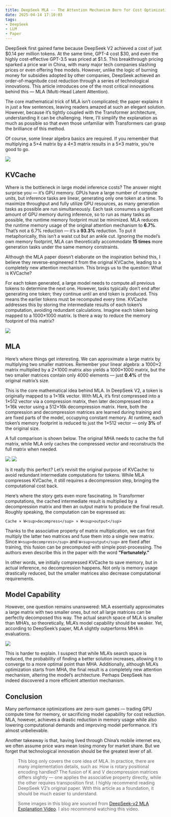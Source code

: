 ```yaml
---
title: DeepSeek MLA -- The Attention Mechanism Born for Cost Optimization
date: 2025-04-14 17:10:03
tags:
- DeepSeek
- LLM
- Paper
---
```

DeepSeek first gained fame because DeepSeek V2 achieved a cost of just $0.14 per million tokens. At the same time, GPT-4 cost $30, and even the highly cost-effective GPT-3.5 was priced at $1.5. This breakthrough pricing sparked a price war in China, with many major tech companies slashing prices or even offering free models. However, unlike the logic of burning money for subsidies adopted by other companies, DeepSeek achieved an order-of-magnitude cost reduction through a series of technological innovations. This article introduces one of the most critical innovations behind this — MLA (Multi-Head Latent Attention).

The core mathematical trick of MLA isn’t complicated; the paper explains it in just a few sentences, leaving readers amazed at such an elegant solution. However, because it’s tightly coupled with the Transformer architecture, understanding it can be challenging. Here, I’ll simplify the explanation as much as possible so that even those unfamiliar with Transformers can grasp the brilliance of this method.

Of course, some linear algebra basics are required. If you remember that multiplying a 5×4 matrix by a 4×3 matrix results in a 5×3 matrix, you’re good to go.

![](../images/20250414233740.png)

## KVCache

Where is the bottleneck in large model inference costs? The answer might surprise you — it’s GPU memory. GPUs have a large number of compute units, but inference tasks are linear, generating only one token at a time. To maximize throughput and fully utilize GPU resources, as many generation tasks as possible are run simultaneously. Each task consumes a significant amount of GPU memory during inference, so to run as many tasks as possible, the runtime memory footprint must be minimized. MLA reduces the runtime memory usage of the original attention mechanism to **6.7%**. That’s not a 6.7% reduction — it’s a **93.3%** reduction. To put it metaphorically, this isn’t a waist cut but an ankle cut. Ignoring the model’s own memory footprint, MLA can theoretically accommodate **15 times** more generation tasks under the same memory constraints.

Although the MLA paper doesn’t elaborate on the inspiration behind this, I believe they reverse-engineered it from the original KVCache, leading to a completely new attention mechanism. This brings us to the question: What is KVCache?

For each token generated, a large model needs to compute all previous tokens to determine the next one. However, tasks typically don’t end after generating one token; they continue until an end token is produced. This means the earlier tokens must be recomputed every time. KVCache addresses this by storing the intermediate results of each token’s computation, avoiding redundant calculations. Imagine each token being mapped to a 1000×1000 matrix. Is there a way to reduce the memory footprint of this matrix?

![](../images/20250414234534.png)

## MLA
Here’s where things get interesting. We can approximate a large matrix by multiplying two smaller matrices. Remember your linear algebra: a 1000×2 matrix multiplied by a 2×1000 matrix also yields a 1000×1000 matrix, but the two smaller matrices contain only 4000 elements — just **0.4%** of the original matrix’s size.

This is the core mathematical idea behind MLA. In DeepSeek V2, a token is originally mapped to a 1×16k vector. With MLA, it’s first compressed into a 1×512 vector via a compression matrix, then later decompressed into a 1×16k vector using a 512×16k decompression matrix. Here, both the compression and decompression matrices are learned during training and are fixed parts of the model, occupying constant memory. At runtime, each token’s memory footprint is reduced to just the 1×512 vector — only **3%** of the original size.

A full comparison is shown below. The original MHA needs to cache the full matrix, while MLA only caches the compressed vector and reconstructs the full matrix when needed.

![](../images/20250415000024.png)
![](../images/20250414235538.png)

Is it really this perfect? Let’s revisit the original purpose of KVCache: to avoid redundant intermediate computations for tokens. While MLA compresses KVCache, it still requires a decompression step, bringing the computational cost back.

Here’s where the story gets even more fascinating. In Transformer computations, the cached intermediate result is multiplied by a decompression matrix and then an output matrix to produce the final result. Roughly speaking, the computation can be expressed as:

`Cache × W<sup>decompress</sup> × W<sup>output</sup>`

Thanks to the associative property of matrix multiplication, we can first multiply the latter two matrices and fuse them into a single new matrix. Since `W<sup>decompress</sup>` and `W<sup>output</sup>` are fixed after training, this fusion can be precomputed with simple post-processing. The authors even describe this in the paper with the word **"Fortunately."**

In other words, we initially compressed KVCache to save memory, but in actual inference, no decompression happens. Not only is memory usage drastically reduced, but the smaller matrices also decrease computational requirements.

## Model Capability

However, one question remains unanswered: MLA essentially approximates a large matrix with two smaller ones, but not all large matrices can be perfectly decomposed this way. The actual search space of MLA is smaller than MHA’s, so theoretically, MLA’s model capability should be weaker. Yet, according to DeepSeek’s paper, MLA slightly outperforms MHA in evaluations.

![](../images/20250415003909.png)

This is harder to explain. I suspect that while MLA’s search space is reduced, the probability of finding a better solution increases, allowing it to converge to a more optimal point than MHA. Additionally, although MLA’s optimization starts from MHA, the final result is a completely new attention mechanism, altering the model’s architecture. Perhaps DeepSeek has indeed discovered a more efficient attention mechanism.

## Conclusion

Many performance optimizations are zero-sum games — trading GPU compute time for memory, or sacrificing model capability for cost reduction. MLA, however, achieves a drastic reduction in memory usage while also lowering computational demands and improving model performance. It’s almost unbelievable.

Another takeaway is that, having lived through China’s mobile internet era, we often assume price wars mean losing money for market share. But we forget that technological innovation should be the greatest lever of all.

> This blog only covers the core idea of MLA. In practice, there are many implementation details, such as: How is rotary positional encoding handled? The fusion of K and V decompression matrices differs slightly — one applies the associative property directly, while the other requires transposition first. I highly recommend reading DeepSeek V2’s original paper. With this article as a foundation, it should be much easier to understand.
>
> Some images in this blog are sourced from [DeepSeek-v2 MLA Explanation Video](https://www.bilibili.com/video/BV1BYXRYWEMj/). I also recommend watching this video.